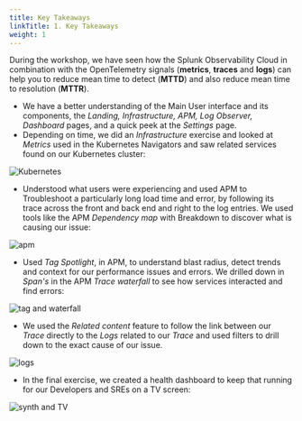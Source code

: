 ```yaml
---
title: Key Takeaways
linkTitle: 1. Key Takeaways
weight: 1
---
```


During the workshop, we have seen how the Splunk Observability Cloud in combination with the OpenTelemetry signals (**metrics**, **traces** and **logs**) can help you to reduce mean time to detect (**MTTD**) and also reduce mean time to resolution (**MTTR**).

* We have a better understanding of the Main User interface and its components, the *Landing, Infrastructure, APM, Log Observer, Dashboard* pages, and a quick peek at the *Settings* page.
* Depending on time, we did an *Infrastructure* exercise and looked at *Metrics* used in the  Kubernetes Navigators and saw related services found on our Kubernetes cluster:

![Kubernetes](../images/infra-k8s.png)

* Understood what users were experiencing and used APM to Troubleshoot a particularly long load time and error, by following its trace across the front and back end and right to the log entries.
We used tools like the APM *Dependency map* with Breakdown to discover what is causing our issue:

![apm](../images/apm.png)

* Used *Tag Spotlight*, in APM, to understand blast radius, detect trends and context for our performance issues and errors. We drilled down in *Span's* in the APM *Trace waterfall* to  see how services interacted and find errors:

![tag and waterfall](../images/tag-spotlight-waterfall.png)

* We used the *Related content* feature to follow the link between our *Trace* directly to the *Logs* related to our *Trace* and used filters to drill down to the exact cause of our issue.

![logs](../images/log.png)

* In the final exercise, we created a health dashboard to keep that running for our Developers and SREs on a TV screen:

![synth and TV](../images/synth-tv.png)
